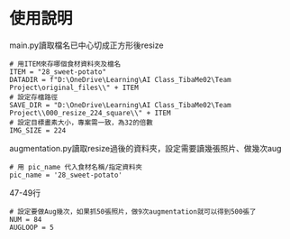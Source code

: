 # 使用說明

main.py讀取檔名已中心切成正方形後resize
```buildoutcfg
# 用ITEM來存哪個食材資料夾及檔名
ITEM = "28_sweet-potato"
DATADIR = f"D:\OneDrive\Learning\AI Class_TibaMe02\Team Project\original_files\\" + ITEM
# 設定存檔路徑
SAVE_DIR = "D:\OneDrive\Learning\AI Class_TibaMe02\Team Project\\000_resize_224_square\\" + ITEM
# 設定目標畫素大小，專案需一致，為32的倍數
IMG_SIZE = 224
```


augmentation.py讀取resize過後的資料夾，設定需要讀幾張照片、做幾次aug
```buildoutcfg
# 用 pic_name 代入食材名稱/指定資料夾
pic_name = '28_sweet-potato'
```
47-49行
```buildoutcfg
# 設定要做Aug幾次，如果抓50張照片，做9次augmentation就可以得到500張了
NUM = 84
AUGLOOP = 5
```

